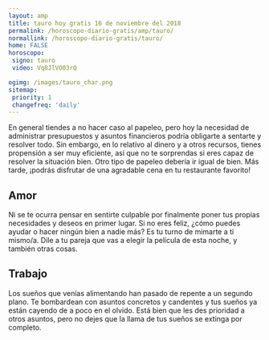 ```yaml
---
layout: amp
title: tauro hoy gratis 16 de noviembre del 2018 
permalink: /horoscopo-diario-gratis/amp/tauro/
normallink: /horoscopo-diario-gratis/tauro/
home: FALSE
horoscopo:
 signo: tauro
 video: Vq8JlVO03rQ

ogimg: /images/tauro_char.png
sitemap:
 priority: 1
 changefreq: 'daily'
---
```



En general tiendes a no hacer caso al papeleo, pero hoy la necesidad de administrar presupuestos y asuntos financieros podría obligarte a sentarte y resolver todo. Sin embargo, en lo relativo al dinero y a otros recursos, tienes propensión a ser muy eficiente, así que no te sorprendas si eres capaz de resolver la situación bien. Otro tipo de papeleo debería ir igual de bien. Más tarde, ¡podrás disfrutar de una agradable cena en tu restaurante favorito!

## Amor

Ni se te ocurra pensar en sentirte culpable por finalmente poner tus propias necesidades y deseos en primer lugar. Si no eres feliz, ¿cómo puedes ayudar o hacer ningún bien a nadie más? Es tu turno de mimarte a ti mismo/a. Dile a tu pareja que vas a elegir la película de esta noche, y también otras cosas.

## Trabajo

Los sueños que venías alimentando han pasado de repente a un segundo plano. Te bombardean con asuntos concretos y candentes y tus sueños ya están cayendo de a poco en el olvido. Está bien que les des prioridad a otros asuntos, pero no dejes que la llama de tus sueños se extinga por completo.